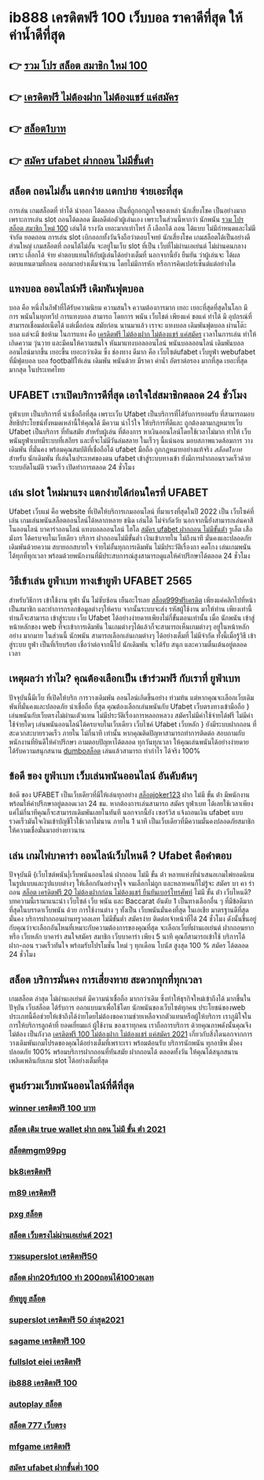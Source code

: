 # ib888 เครดิตฟรี 100 เว็บบอล ราคาดีที่สุด ให้ค่าน้ำดีที่สุด

## 👉 [รวม โปร สล็อต สมาชิก ใหม่ 100](https://www.ufaeat.com/)
## 👉 [เครดิตฟรี ไม่ต้องฝาก ไม่ต้องแชร์ แค่สมัคร](https://www.ufaeat.com/ufabet-master-login/)
## 👉 [สล็อต1บาท](https://www.ufaeat.com/ทางเข้ายูฟ่าเบท-ufabet/)
## 👉 [สมัคร ufabet ฝากถอน ไม่มีขั้นต่ํา](https://www.ufaeat.com/credit-free-50/)

## สล็อต ถอนไม่อั้น แตกง่าย แตกบ่าย จ่ายเอะที่สุด

การเล่น เกมสล็อตที่ ทำได้  นำออก ได้ตลอด  เป็นที่ถูกอกถูกใจของเหล่า นักเสี่ยงโชค เป็นอย่างมาก เพราะการเล่น slot   ถอนได้ตลอด  มีผลดีต่อตัวผู้เล่นเอง เพราะในส่วนนี้หากว่า นักพนัน [รวม โปร สล็อต สมาชิก ใหม่ 100](https://www.ufaeat.com/ufabet-master-login/)  เล่นได้ รางวัล เยอะมากเท่าไหร่ ก็ เลือกได้  ถอน ได้แบบ ไม่มีกำหนดและไม่มีจำกัด ยอดถอน  การเล่น slot   เบิกออกทั้งวันจึงถือว่าตอบโจทย์ นักเสี่ยงโชค  เกมสล็อตได้เป็นอย่างดี ส่วนใหญ่  เกมสล็อตที่ ถอนได้ไม่อั้น จะอยู่ในเว็บ slot ที่เป็น  เว็บที่ไม่ผ่านเอเย่นต์  ไม่ผ่านคนกลาง  เพราะ เลือกได้ จ่าย ค่าตอบแทนให้กับผู้เล่นได้อย่างเต็มที่ นอกจากนี้ยัง ยืนยัน  ว่าผู้เล่นจะ ได้ผลตอบแทนตามที่ถอน ออกมาอย่างเต็มจำนวน โดยไม่มีการหัก หรือการคิดเปอร์เซ็นต์แต่อย่างใด 


## แทงบอล ออนไลน์ฟรี เดิมพันฟุตบอล

 บอล  คือ หนึ่งในกีฬาที่ได้รับความนิยม ความสนใจ ความต้องการมาก เยอะ เยอะที่สุดที่สุดในโลก มีการ พนันในทุกทวีป การแทงบอล  สามารถ  โดยการ  พนัน  เว็บไชต์  เพียงแค่ ขอแค่ ทำได้ มี อุปกรณ์ที่สามารถเชื่อมต่อเน็ตได้ แต่เมื่อก่อน สมัยก่อน นานมาแล้ว เราจะ แทงบอล เดิมพันฟุตบอล  ผ่านโต๊ะบอล แต่จะมี ข้อห้าม ในการแทง  คือ  [เครดิตฟรี ไม่ต้องฝาก ไม่ต้องแชร์ แค่สมัคร](https://www.ufaeat.com/ทางเข้ายูฟ่าเบท-ufabet/) เวลาในการเล่น ทำให้เกิดความ วุ่นวาย และมีคนให้ความสนใจ หันมาแทงบอลออนไลน์ พนันบอลออนไลน์ เดิมพันบอลออนไลน์มากขึ้น เยอะขึ้น เยอะกว่าเดิม ซึ่ง ช่องทาง  ดีมาก คือ เว็บไซต์ufabet เว็บยูฟ่า webufabet ที่มีฟุตบอล บอล footballให้เล่น เดิมพัน พนันด้วย มีราคา ค่าน้ำ อัตราต่อรอง มากที่สุด เยอะที่สุด มากสุด ในประเทศไทย

## UFABET เราเปิดบริการดีที่สุด เอาใจใส่สมาชิกตลอด 24 ชั่วโมง

 ยูฟ่าเบท  เป็นบริการที่ น่าเชื่อถือที่สุด  เพราะเว็บ Ufabet  เป็นบริการที่ได้รับการยอมรับ ที่สามารถมอบสิทธิประโยชน์ทั้งหมดเหล่านี้ให้คุณได้ มีความ น่าไว้ใจ  ให้บริการที่ดีและ ถูกต้องตามกฎหมายเว็บ Ufabet เป็นบริการ ที่ทันสมัย สำหรับผู้เล่น ที่ต้องการ หาเงินออนไลน์โดยใช้เวลาไม่มาก  ทำให้  เว็บพนันยูฟ่าเบทมีระบบที่เสถียร และที่จะไม่มีวันล่มสลาย ในเร็วๆ นี้แน่นอน มอบสภาพแวดล้อมการ วางเดิมพัน ที่มั่นคง พร้อมคุณสมบัติที่เชื่อถือได้  ufabet มือถือ  ถูกกฎหมายอย่างแท้จริง *สล็อต1บาท* สำหรับ นักเดิมพัน ที่เล่นในประเทศของตน ufabet เข้าสู่ระบบทางเข้า ยังมีการฝากถอนรวดเร็วด้วยระบบอัตโนมัติ รวดเร็ว เปิดทำการตลอด 24 ชั่วโมง


## เล่น slot ใหม่มาแรง แตกง่ายได้ก่อนใครที่  UFABET

 Ufabet เว็บแม่  คือ website ที่เปิดให้บริการเกมออนไลน์ ที่มาแรงที่สุดในปี 2022 เป็น เว็บไซค์ที่เล่น เกมเล่นพนันสล็อตออนไลน์ได้หลากหลาย ชนิด  เล่นได้ ไม่จำกัดวัย นอกจากนี้ยังสามารถเล่นคาสิโนออนไลน์ บาคาร่าออนไลน์ แทงบอลออนไลน์ ไฮโล [สมัคร ufabet ฝากถอน ไม่มีขั้นต่ํา](https://www.ufaeat.com/regis-ufabet-master-free/) รูเล็ต เสือมังกร ได้ครบจบในเว็บเดียว บริการ ฝากถอนไม่มีขั้นต่ำ  เงินเข้าภายใน  ไม่ถึงนาที มั่นคงและปลอดภัย เดิมพันด้วยความ สบายอกสบายใจ  จ่ายไม่อั้นทุกการเดิมพัน ไม่มีประวัติเรื่องกา คดโกง  เล่นเกมพนันได้ทุกที่ทุกเวลา พร้อมด้วยพนักงานที่มีประสบการณ์สูงสามารถดูแลให้คำปรึกษาได้ตลอด 24 ชั่วโมง


## วิธีเข้าเล่น ยูฟ่าเบท  ทางเข้ายูฟ่า UFABET 2565

สำหรับวิธีการ เข้าใช้งาน   ยูฟ่า นั้น ไม่ซับซ้อน เย็นอะไรเลย [สล็อต999ฟรีเครดิต](https://www.ufaeat.com/ทางเข้ายูฟ่าเบท-ufabet/) เพียงแค่คลิกไปที่หน้า เป็นสมาชิก และทำการกรอกข้อมูลต่างๆให้ครบ จากนั้นระบบจะส่ง  รหัสผู้ใช้งาน  มาให้ท่าน เพียงเท่านี้ท่านก็จะสามารถ เข้าสู่ระบบ เว็บ Ufabet ได้อย่างง่ายดายเพียงไม่กี่ขั้นตอนเท่านั้น เมื่อ นักพนัน เข้าสู่หน้าหลักของ web ที่จะเข้าการเดิมพัน ในเกมต่างๆได้แล้วก็จะสามารถเห็นเกมต่างๆ อยู่ในหน้าหลักอย่าง มากมาย  ในส่วนนี้ นักพนัน สามารถเลือกเล่นเกมต่างๆ ได้อย่างเต็มที่ ไม่มีจำกัด  ทั้งนี้เมื่อรู้วิธี เข้าสู่ระบบ  ยูฟ่า เป็นที่เรียบร้อย เชื่อว่าต่อจากนี้ไป นักเดิมพัน จะได้รับ สนุก และความตื่นเต้นอยู่ตลอดเวลา


## เหตุผลว่า ทำไม? คุณต้องเลือกเป็น เข้าร่วมฟรี กับเราที่ ยูฟ่าเบท

ปัจจุบันนี้มีเว็บ  ที่เปิดให้บริก การวางเดิมพัน  ออนไลน์เกิดขึ้นอย่าง ท่วมท้น  แต่หากคุณจะเลือกเว็บเดิมพันที่มั่นคงและปลอดภัย  น่าเชื่อถือ ที่สุด คุณต้องเลือกเล่นพนันกับ Ufabet เว็บตรงทางเข้ามือถือ  } เล่นพนันกับเว็บตรงไม่ผ่านเตัวแทน  ไม่มีประวัติเรื่องการหลอกหลวง   สมัครไม่มีค่าใช้จ่ายได้ฟรี ไม่มีค่าใช้จ่ายใดๆ เล่นพนันออนไลน์ได้ครบจบในเว็บเดียว เว็บไซค์  Ufabet เว็บหลัก } ยังมีระบบฝากถอน ที่สะดวกสะบายรวดเร็ว ภายใน  ไม่กี่นาที  เท่านั้น หากคุณติดปัญหาสามารถทำการติดต่อ สอบถามกับพนักงานที่ยินดีให้คำปรึกษา ถามตอบปัญหาได้ตลอด  ทุกวันทุกเวลา ให้คุณเล่นพนันได้อย่างง่ายดาย ได้รับความสนุกสนาน  [dumboสล็อต](https://www.ufaeat.com/) เล่นแล้วสามารถ ทำกำไร ได้จริง 100% 


## ข้อดี ของ ยูฟ่าเบท  เว็บเล่นพนันออนไลน์ อันดับต้นๆ 

ข้อดี ของ UFABET เป็นเว็บเดียวที่มีให้เล่นทุกอย่าง [สล็อตjoker123](https://www.ufaeat.com/ufabet-master-login/)  ฝาก ไม่มี ขั้น ต่ํา  มีพนักงานพร้อมให้คำปรึกษาอยู่ตลอดเวลา 24 ชม. หากต้องการเล่นสามารถ  สมัคร ยูฟ่าเบท  ได้เลยใช้เวลาเพียงแค่ไม่กี่นาทีคุณก็จะสามารถเดิมพันเลยในทันที นอกจากนี้ยัง เซอร์วิส   แจ้งถอนเงิน ufabet  แบบรวดเร็วมันใจเงินเข้าบัญชีไวใช้เวลาไม่นาน ภายใน 1 นาที เป็นเว็บเดียวที่มีความมั่นคงปลอดภัยสมาชิกให้ความเชื่อมั่นมาอย่างยาวนาน


## เล่น เกมไพ่บาคาร่า ออนไลน์เว็บไหนดี ? Ufabet  คือคำตอบ

ปัจจุบันมี {เว็บไซต์พนัน|เว็บพนันออนไลน์ ฝากถอน ไม่มี ขั้น ต่ํา   หลายแห่งที่นำเสนอเกมไพ่ยอดนิยมในรูปแบบและรูปแบบต่างๆ ให้เลือกกันอย่างจุใจ จนเลือกไม่ถูก และหลายคนก็ไม่รู้จะ  สมัคร บา คา ร่า ถอน [สล็อต เครดิตฟรี 20 ไม่ต้องฝากก่อน ไม่ต้องแชร์ ยืนยันเบอร์โทรศัพท์](https://www.ufaeat.com/credit-free-50/) ไม่มี ขั้น ต่ํา  เว็บไหนดี? บทความนี้เรามาแนะนำ เว็บไซต์  เว็บ พนัน และ Baccarat อันดับ 1 เป็นทางเลือกอื่น ๆ ที่มีข้อดีมากที่สุดในบรรดาเว็บพนัน ด้วย  การใช้งานต่าง ๆ  ทั้งเป็น  เว็บพนันมั่นคงที่สุด  ในเอเชีย มาตรฐานดีที่สุด มั่นคง  บริการฝากถอนผ่านทรูวอลเลท ไม่มีขั้นต่ำ   สมัครง่าย ติดต่อเจ้าหน้าที่ได้ 24 ชั่วโมง  ดังนั้นขึ้นอยู่กับคุณว่าจะเลือกอันไหนที่เหมาะกับความต้องการของคุณที่สุด จะเลือกเว็บที่ผ่านเอเย่นต์ ฝากถอนยาก หรือ เว็บหลัก บาคาร่า สนใจสมัคร สมาชิก เว็บบาคาร่า  เพียง 5 นาที คุณก็สามารถเข้าใช้ บริการได้ ฝาก-ถอน รวดเร็วทันใจ พร้อมรับโปรโมชั่น ใหม่ ๆ ทุกเดือน โบนัส สูงสุด 100 % สมัคร ได้ตลอด 24 ชั่วโมง

## สล็อต  บริการมั่นคง การเสี่ยงทาย สะดวกทุกที่ทุกเวลา

เกมสล็อต ล่าสุด ไม่ผ่านเอเย่นต์ มีความน่าเชื่อถือ มากกว่าเดิม ซึ่งทำให้ธุรกิจใหม่เข้าถึงได้  มากขึ้นในปัจุบัน เว็บสล็อต ได้รับการ ออกแบบมาเพื่อใช้โดย นักพนันของเว็บไซต์ทุกคน ประโยชน์ของweb ประเภทนี้คือช่วยให้เข้าถึงได้ง่ายโดยไม่ต้องขอความช่วยเหลือจากตัวแทนหรือผู้ให้บริการ เราภูมิใจในการให้บริการลูกค้าที่ ยอดเยี่ยมแก่ ผู้ใช้งาน ของเราทุกคน เราถือการบริการ ด้วยคุณภาพดังนั้นคุณจึงไม่ต้อง เป็นกังวล [เครดิตฟรี 100 ไม่ต้องฝาก ไม่ต้องแชร์ แค่สมัคร 2021](https://www.ufaeat.com/register/) เกี่ยวกับสิ่งใดนอกจากการ วางเดิมพันเกมโปรดของคุณได้อย่างเต็มที่เพราะเรา พร้อมต้อนรับ บริการนักพนัน ทุกอาชีพ มั่งคงปลอดภัย 100% พร้อมบริการฝากถอนที่ทันสมัย ฝากถอนได้  ตลอดทั้งวัน  ให้คุณได้สนุกสนานเพลิดเพลินกับเกม  slot  ได้อย่างเต็มที่สุด


## ศูนย์รวมเว็บพนันออนไลน์ที่ดีที่สุด

### [winner เครดิตฟรี 100 บาท](https://atom.io/themes/ทางเข้า%20ufaeat%20superslot%20444%20เครดิตฟรี%2050%20008%20สล็อต%20เว็บตรง%20100%)
### [สล็อต เติม true wallet ฝาก ถอน ไม่มี ขั้น ต่ํา 2021](https://atom.io/themes/ทางเข้า%20ufaeat%20m89%20เครดิตฟรี68บาท%20008%20สล็อต%20เว็บตรง%20100%)
### [สล็อตmgm99pg](https://atom.io/themes/ทางเข้า%20ufaeat%20สล็อตpg%20เครดิตฟรี%20ไม่ต้องฝากก่อน%20ไม่ต้องแชร์%20ยืนยันเบอร์โทรศัพท์%20008%20สล็อต%20เว็บตรง%20100%)
### [bk8เครดิตฟรี](https://atom.io/themes/ทางเข้า%20ufaeat%20179สล็อต%20008%20สล็อต%20เว็บตรง%20100%)
### [m89 เครดิตฟรี](https://atom.io/themes/ทางเข้า%20ufaeat%20pgสล็อต888%20008%20สล็อต%20เว็บตรง%20100%)
### [pxg สล็อต](https://atom.io/themes/ทางเข้า%20ufaeat%20สล็อต678%20008%20สล็อต%20เว็บตรง%20100%)
### [สล็อต เว็บตรงไม่ผ่านเอเย่นต์ 2021](https://atom.io/themes/ทางเข้า%20ufaeat%20เดโม่%20สล็อต%20008%20สล็อต%20เว็บตรง%20100%)
### [รวมsuperslot เครดิตฟรี50](https://atom.io/themes/ทางเข้า%20ufaeat%20สล็อต%20เครดิต%20ฟรี%2038%20008%20สล็อต%20เว็บตรง%20100%)
### [สล็อต ฝาก20รับ100 ทํา 200ถอนได้100วอเลท](https://atom.io/themes/ทางเข้า%20ufaeat%20superslot%20เครดิตฟรี%2050%20ยืนยันเบอร์%20ล่าสุด%20008%20สล็อต%20เว็บตรง%20100%)
### [อัพทูยู สล็อต](https://atom.io/themes/ทางเข้า%20ufaeat%20สล็อต%20เว็บตรงไม่ผ่านเอเย่นต์%202021%20008%20สล็อต%20เว็บตรง%20100%)
### [superslot เครดิตฟรี 50 ล่าสุด2021](https://atom.io/themes/ทางเข้า%20ufaeat%20kiss918%20เครดิตฟรี50%20008%20สล็อต%20เว็บตรง%20100%)
### [sagame เครดิตฟรี 100](https://atom.io/themes/ทางเข้า%20ufaeat%20รวม%20superslot%20เครดิตฟรี%2050%20ยืนยันเบอร์%20008%20สล็อต%20เว็บตรง%20100%)
### [fullslot eiei เครดิตฟรี](https://atom.io/themes/ทางเข้า%20ufaeat%20สล็อต%20วอลเล็ต%20008%20สล็อต%20เว็บตรง%20100%)
### [ib888 เครดิตฟรี 100](https://atom.io/themes/ทางเข้า%20ufaeat%20sagame%20เครดิตฟรี%20100%20008%20สล็อต%20เว็บตรง%20100%)
### [autoplay สล็อต](https://atom.io/themes/ทางเข้า%20ufaeat%20555สล็อต%20008%20สล็อต%20เว็บตรง%20100%)
### [สล็อต 777 เว็บตรง](https://atom.io/themes/ทางเข้า%20ufaeat%20lava%20slot%20เครดิตฟรี%20008%20สล็อต%20เว็บตรง%20100%)
### [mfgame เครดิตฟรี](https://atom.io/themes/ทางเข้า%20ufaeat%20เครดิตฟรี%20ไม่ต้องฝาก%20ไม่ต้องแชร์%202022%20ล่าสุด%20008%20สล็อต%20เว็บตรง%20100%)
### [สมัคร ufabet ฝากขั้นต่ำ 100](https://atom.io/themes/ทางเข้า%20ufaeat%20เว็บ%20สล็อต%20ตรงจากต่างประเทศ%20008%20สล็อต%20เว็บตรง%20100%)